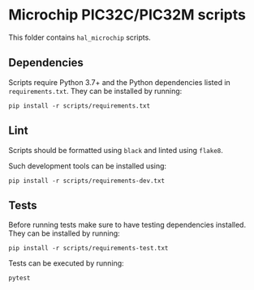 # Microchip PIC32C/PIC32M scripts

This folder contains `hal_microchip` scripts.

## Dependencies

Scripts require Python 3.7+ and the Python dependencies listed in
`requirements.txt`. They can be installed by running:

```
pip install -r scripts/requirements.txt
```

## Lint

Scripts should be formatted using `black` and linted using `flake8`.

Such development tools can be installed using:

```
pip install -r scripts/requirements-dev.txt
```

## Tests

Before running tests make sure to have testing dependencies installed. They
can be installed by running:

```
pip install -r scripts/requirements-test.txt
```

Tests can be executed by running:

```
pytest
```
